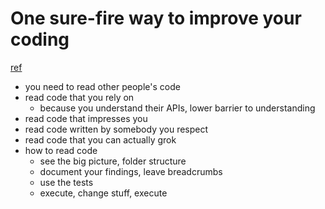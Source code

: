 # One sure-fire way to improve your coding
[ref](https://changelog.com/posts/one-sure-fire-way-to-improve-your-coding)

- you need to read other people's code
- read code that you rely on
  - because you understand their APIs, lower barrier to understanding
- read code that impresses you
- read code written by somebody you respect
- read code that you can actually grok
- how to read code
  - see the big picture, folder structure
  - document your findings, leave breadcrumbs
  - use the tests
  - execute, change stuff, execute